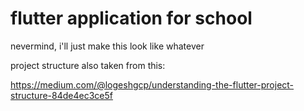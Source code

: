 # flutter application for school

nevermind, i'll just make this look like whatever

project structure also taken from this:

https://medium.com/@logeshgcp/understanding-the-flutter-project-structure-84de4ec3ce5f